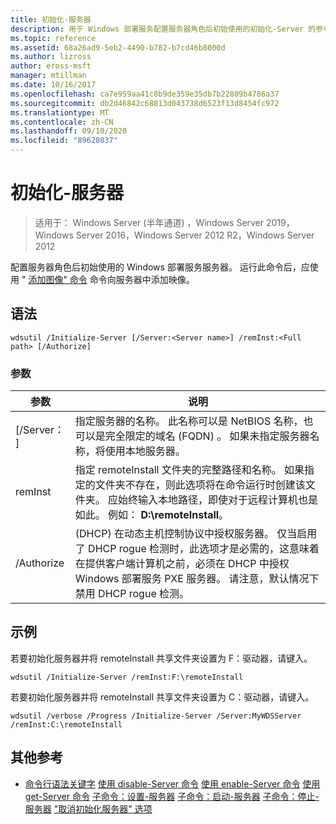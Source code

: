 ```yaml
---
title: 初始化-服务器
description: 用于 Windows 部署服务配置服务器角色后初始使用的初始化-Server 的参考文章。
ms.topic: reference
ms.assetid: 68a26ad9-5eb2-4490-b782-b7cd46b8000d
ms.author: lizross
author: eross-msft
manager: mtillman
ms.date: 10/16/2017
ms.openlocfilehash: ca7e959aa41c8b9de359e35db7b22889b4786a37
ms.sourcegitcommit: db2d46842c68813d043738d6523f13d8454fc972
ms.translationtype: MT
ms.contentlocale: zh-CN
ms.lasthandoff: 09/10/2020
ms.locfileid: "89628037"
---
```

# <a name="initialize-server"></a>初始化-服务器

> 适用于： Windows Server (半年通道) ，Windows Server 2019，Windows Server 2016，Windows Server 2012 R2，Windows Server 2012

配置服务器角色后初始使用的 Windows 部署服务服务器。 运行此命令后，应使用 " [添加图像" 命令](using-the-add-image-command.md) 命令向服务器中添加映像。
## <a name="syntax"></a>语法
```
wdsutil /Initialize-Server [/Server:<Server name>] /remInst:<Full path> [/Authorize]
```
### <a name="parameters"></a>参数
|参数|说明|
|-------|--------|
|[/Server： <Server name> ]|指定服务器的名称。 此名称可以是 NetBIOS 名称，也可以是完全限定的域名 (FQDN) 。 如果未指定服务器名称，将使用本地服务器。|
|remInst<Full path>|指定 remoteInstall 文件夹的完整路径和名称。 如果指定的文件夹不存在，则此选项将在命令运行时创建该文件夹。 应始终输入本地路径，即使对于远程计算机也是如此。 例如： **D:\remoteInstall**。|
|/Authorize| (DHCP) 在动态主机控制协议中授权服务器。 仅当启用了 DHCP rogue 检测时，此选项才是必需的，这意味着在提供客户端计算机之前，必须在 DHCP 中授权 Windows 部署服务 PXE 服务器。 请注意，默认情况下禁用 DHCP rogue 检测。|
## <a name="examples"></a>示例
若要初始化服务器并将 remoteInstall 共享文件夹设置为 F：驱动器，请键入。
```
wdsutil /Initialize-Server /remInst:F:\remoteInstall
```
若要初始化服务器并将 remoteInstall 共享文件夹设置为 C：驱动器，请键入。
```
wdsutil /verbose /Progress /Initialize-Server /Server:MyWDSServer /remInst:C:\remoteInstall
```
## <a name="additional-references"></a>其他参考
- [命令行语法关键字](command-line-syntax-key.md) 
[使用 disable-Server 命令](using-the-disable-server-command.md) 
[使用 enable-Server 命令](using-the-enable-server-command.md) 
[使用 get-Server 命令](using-the-get-server-command.md) 
[子命令：设置-服务器](subcommand-set-server.md) 
[子命令：启动-服务器](subcommand-start-server.md) 
[子命令：停止-服务器](subcommand-stop-server.md) 
["取消初始化服务器" 选项](the-uninitialize-server-option.md)
